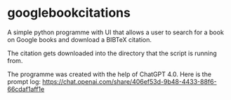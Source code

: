 # googlebookcitations
A simple python programme with UI that allows a user to search for a book on Google books and download a BIBTeX citation. 

The citation gets downloaded into the directory that the script is running from.

The programme was created with the help of ChatGPT 4.0. Here is the prompt log: 
https://chat.openai.com/share/406ef53d-9b48-4433-88f6-66cdaf1aff1e
